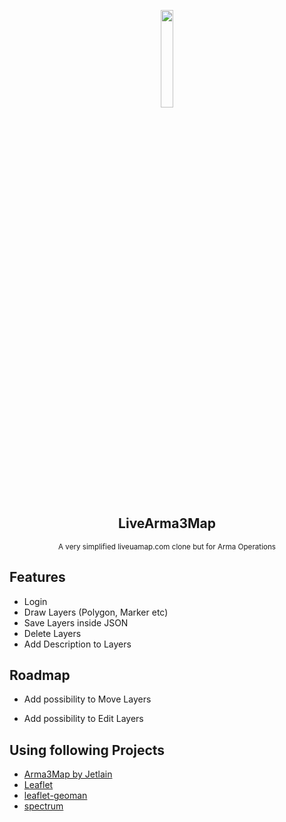 <p align="center">
<img width="20%" src="https://i.imgur.com/vfvQlbW.png">
</p>
<h2 align="center">
	LiveArma3Map     
</h2>

<p align="center">
    <sup>A very simplified liveuamap.com clone but for Arma Operations</sup>
</p>


## Features

- Login
- Draw Layers (Polygon, Marker etc)
- Save Layers inside JSON
- Delete Layers
- Add Description to Layers


## Roadmap

- Add possibility to Move Layers

- Add possibility to Edit Layers

## Using following Projects

- [Arma3Map by Jetlain](https://github.com/jetelain/Arma3Map)
- [Leaflet](https://leafletjs.com/)
- [leaflet-geoman](https://github.com/geoman-io/leaflet-geoman)
- [spectrum](https://bgrins.github.io/spectrum/)
